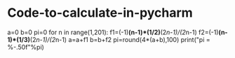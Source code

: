 # Code-to-calculate-in-pycharm
a=0 b=0 pi=0 for n in range(1,201):  f1=(-1)**(n-1)*(1/2)**(2*n-1)/(2*n-1)  f2=(-1)**(n-1)*(1/3)**(2*n-1)/(2*n-1)  a=a+f1  b=b+f2  pi=round(4*(a+b),100) print("pi = %-.50f"%pi)
